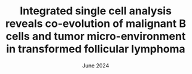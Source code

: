 ---
title: "* Integrated single cell analysis reveals co-evolution of malignant B cells and tumor micro-environment in transformed follicular lymphoma"
collection: publications
date: June 2024
venue: 'Cancer Cell'
paperurl: 'https://www.cell.com/cancer-cell/abstract/S1535-6108(24)00179-X'
---